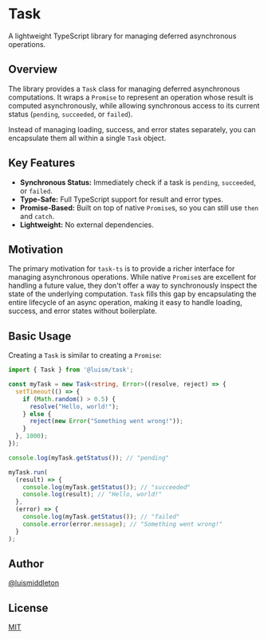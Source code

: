# Task

A lightweight TypeScript library for managing deferred asynchronous operations.

## Overview

The library provides a `Task` class for managing deferred asynchronous computations. It wraps a `Promise` to represent an operation whose result is computed asynchronously, while allowing synchronous access to its current status (`pending`, `succeeded`, or `failed`).

Instead of managing loading, success, and error states separately, you can encapsulate them all within a single `Task` object.

## Key Features

- **Synchronous Status:** Immediately check if a task is `pending`, `succeeded`, or `failed`.
- **Type-Safe:** Full TypeScript support for result and error types.
- **Promise-Based:** Built on top of native `Promise`s, so you can still use `then` and `catch`.
- **Lightweight:** No external dependencies.

## Motivation

The primary motivation for `task-ts` is to provide a richer interface for managing asynchronous operations. While native `Promise`s are excellent for handling a future value, they don't offer a way to synchronously inspect the state of the underlying computation. `Task` fills this gap by encapsulating the entire lifecycle of an async operation, making it easy to handle loading, success, and error states without boilerplate.

## Basic Usage

Creating a `Task` is similar to creating a `Promise`:

```typescript
import { Task } from '@luism/task';

const myTask = new Task<string, Error>((resolve, reject) => {
  setTimeout(() => {
    if (Math.random() > 0.5) {
      resolve("Hello, world!");
    } else {
      reject(new Error("Something went wrong!"));
    }
  }, 1000);
});

console.log(myTask.getStatus()); // "pending"

myTask.run(
  (result) => {
    console.log(myTask.getStatus()); // "succeeded"
    console.log(result); // "Hello, world!"
  },
  (error) => {
    console.log(myTask.getStatus()); // "failed"
    console.error(error.message); // "Something went wrong!"
  }
);
```

## Author
[@luismiddleton](https://www.github.com/luismiddleton)

## License
[MIT](https://choosealicense.com/licenses/mit)